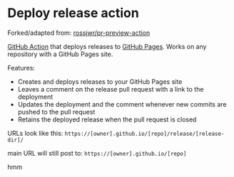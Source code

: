 # Deploy release action

Forked/adapted from: [rossjwr/pr-preview-action](https://github.com/rossjrw/pr-preview-action)

[GitHub Action](https://github.com/features/actions) that deploys releases
to [GitHub Pages](https://pages.github.com/). Works on any
repository with a GitHub Pages site.

Features:

- Creates and deploys releases to your GitHub Pages site
- Leaves a comment on the release pull request with a link to the deployment
- Updates the deployment and the comment whenever new commits are pushed to
  the pull request
- Retains the deployed release when the pull
  request is closed

URLs look like this:
`https://[owner].github.io/[repo]/release/[release-dir]/`

main URL will still post to:
`https://[owner].github.io/[repo]`

hmm
